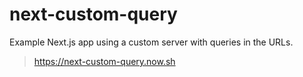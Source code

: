 # next-custom-query
Example Next.js app using a custom server with queries in the URLs.

> https://next-custom-query.now.sh
